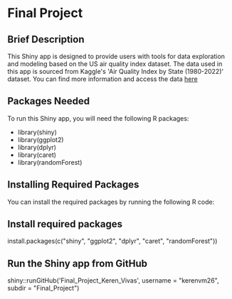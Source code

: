 # Final Project

## Brief Description

This Shiny app is designed to provide users with tools for data exploration and modeling based on the US air quality index dataset. The data used in this app is sourced from Kaggle's 'Air Quality Index by State (1980-2022)' dataset. You can find more information and access the data [here](https://www.kaggle.com/datasets/adampq/air-quality-index-by-state-1980-2022)

## Packages Needed

To run this Shiny app, you will need the following R packages:

- library(shiny)
- library(ggplot2)
- library(dplyr)
- library(caret)
- library(randomForest)

## Installing Required Packages

You can install the required packages by running the following R code:

## Install required packages
install.packages(c("shiny", "ggplot2", "dplyr", "caret", "randomForest")) 

## Run the Shiny app from GitHub
shiny::runGitHub('Final_Project_Keren_Vivas', username = "kerenvm26", subdir = "Final_Project")
